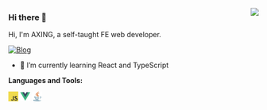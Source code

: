 <a href="https://github.com/AshinLee"><img align='right' src="https://github-readme-stats.vercel.app/api?username=AshinLee&show_icons=true"></a>

### Hi there 👋

Hi, I'm AXING, a self-taught FE web developer.

[![Blog](https://img.shields.io/badge/blog.AXING-%20-yellow?logo=bloglovin)](https://www.geeklee.cn/)

- 🌱 I’m currently learning React and TypeScript


**Languages and Tools:**  

<code><img height="20" src="https://raw.githubusercontent.com/github/explore/80688e429a7d4ef2fca1e82350fe8e3517d3494d/topics/javascript/javascript.png"></code>
<code><img height="20" src="https://raw.githubusercontent.com/github/explore/80688e429a7d4ef2fca1e82350fe8e3517d3494d/topics/vue/vue.png"></code>
<code><img height="20" src="https://raw.githubusercontent.com/github/explore/80688e429a7d4ef2fca1e82350fe8e3517d3494d/topics/java/java.png"></code>
